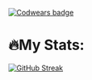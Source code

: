 [![Codwears badge](https://www.codewars.com/users/KaninGleb/badges/large)](https://www.codewars.com/users/KaninGleb)
<h1>🔥My Stats:</h1>
<a href="https://git.io/streak-stats"><img src="https://github-readme-streak-stats.herokuapp.com?user=KaninGleb&theme=dark&border_radius=10&date_format=M%20j%5B%2C%20Y%5D&card_width=450" alt="GitHub Streak" /></a>
